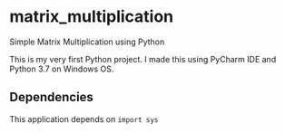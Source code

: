 # matrix_multiplication
Simple Matrix Multiplication using Python

This is my very first Python project. I made this using PyCharm IDE and Python 3.7 on Windows OS. 
## Dependencies
This application depends on `import sys`
